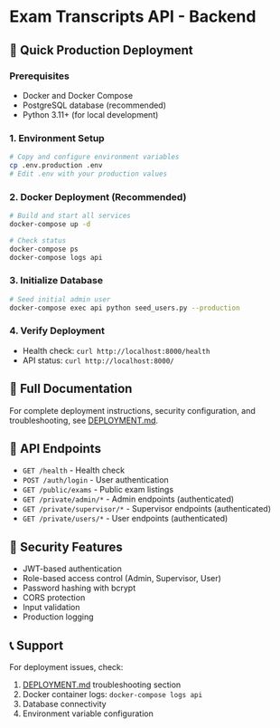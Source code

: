 # Exam Transcripts API - Backend

## 🚀 Quick Production Deployment

### Prerequisites
- Docker and Docker Compose
- PostgreSQL database (recommended)
- Python 3.11+ (for local development)

### 1. Environment Setup
```bash
# Copy and configure environment variables
cp .env.production .env
# Edit .env with your production values
```

### 2. Docker Deployment (Recommended)
```bash
# Build and start all services
docker-compose up -d

# Check status
docker-compose ps
docker-compose logs api
```

### 3. Initialize Database
```bash
# Seed initial admin user
docker-compose exec api python seed_users.py --production
```

### 4. Verify Deployment
- Health check: `curl http://localhost:8000/health`
- API status: `curl http://localhost:8000/`

## 📖 Full Documentation

For complete deployment instructions, security configuration, and troubleshooting, see [DEPLOYMENT.md](./DEPLOYMENT.md).

## 🔗 API Endpoints

- `GET /health` - Health check
- `POST /auth/login` - User authentication
- `GET /public/exams` - Public exam listings
- `GET /private/admin/*` - Admin endpoints (authenticated)
- `GET /private/supervisor/*` - Supervisor endpoints (authenticated)
- `GET /private/users/*` - User endpoints (authenticated)

## 🔐 Security Features

- JWT-based authentication
- Role-based access control (Admin, Supervisor, User)
- Password hashing with bcrypt
- CORS protection
- Input validation
- Production logging

## 📞 Support

For deployment issues, check:
1. [DEPLOYMENT.md](./DEPLOYMENT.md) troubleshooting section
2. Docker container logs: `docker-compose logs api`
3. Database connectivity
4. Environment variable configuration
